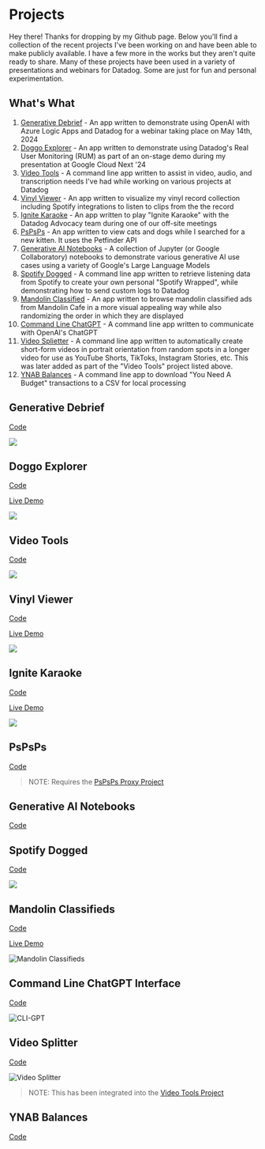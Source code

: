 # Projects
Hey there! Thanks for dropping by my Github page. Below you'll find a collection of the recent projects I've been working on and have been able to make publicly available. I have a few more in the works but they aren't quite ready to share. Many of these projects have been used in a variety of presentations and webinars for Datadog. Some are just for fun and personal experimentation. 

## What's What
1. [Generative Debrief](https://github.com/jasonhand/jasonhand/blob/main/README.md#generative-debrief) - An app written to demonstrate using OpenAI with Azure Logic Apps and Datadog for a webinar taking place on May 14th, 2024
2. [Doggo Explorer](https://github.com/jasonhand/jasonhand#doggo-explorer) - An app written to demonstrate using Datadog's Real User Monitoring (RUM) as part of an on-stage demo during my presentation at Google Cloud Next '24
3. [Video Tools](https://github.com/jasonhand/jasonhand?tab=readme-ov-file#video-tools) - A command line app written to assist in video, audio, and transcription needs I've had while working on various projects at Datadog
4. [Vinyl Viewer](https://github.com/jasonhand/jasonhand?tab=readme-ov-file#vinyl-viewer) - An app written to visualize my vinyl record collection including Spotify integrations to listen to clips from the the record
5. [Ignite Karaoke](https://github.com/jasonhand/jasonhand?tab=readme-ov-file#ignite-karaoke) - An app written to play "Ignite Karaoke" with the Datadog Advocacy team during one of our off-site meetings
6. [PsPsPs](https://github.com/jasonhand/jasonhand?tab=readme-ov-file#pspsps) - An app written to view cats and dogs while I searched for a new kitten. It uses the Petfinder API
7. [Generative AI Notebooks](https://github.com/jasonhand/jasonhand?tab=readme-ov-file#generative-ai-notebooks) - A collection of Jupyter (or Google Collaboratory) notebooks to demonstrate various generative AI use cases using a variety of Google's Large Language Models
8. [Spotify Dogged](https://github.com/jasonhand/jasonhand?tab=readme-ov-file#spotify-dogged) - A command line app written to retrieve listening data from Spotify to create your own personal "Spotify Wrapped", while demonstrating how to send custom logs to Datadog
9. [Mandolin Classified](https://github.com/jasonhand/jasonhand?tab=readme-ov-file#mandolin-classifieds) - An app written to browse mandolin classified ads from Mandolin Cafe in a more visual appealing way while also randomizing the order in which they are displayed
10. [Command Line ChatGPT](https://github.com/jasonhand/jasonhand?tab=readme-ov-file#command-line-chatgpt-interface) - A command line app written to communicate with OpenAI's ChatGPT
11. [Video Splietter](https://github.com/jasonhand/jasonhand?tab=readme-ov-file#video-splitter) - A command line app written to automatically create short-form videos in portrait orientation from random spots in a longer video for use as YouTube Shorts, TikToks, Instagram Stories, etc. This was later added as part of the "Video Tools" project listed above.
12. [YNAB Balances](https://github.com/jasonhand/jasonhand?tab=readme-ov-file#ynab-balances) - A command line app to download "You Need A Budget" transactions to a CSV for local processing

## Generative Debrief
[Code](https://github.com/jasonhand/generative-debrief)

![](https://github.com/jasonhand/generative-debrief/raw/main/images/screenshot.png)

## Doggo Explorer
[Code](https://github.com/jasonhand/doggo-explorer)

[Live Demo](https://jasonhand.github.io/doggo-explorer/)

![](https://github.com/jasonhand/doggo-explorer/raw/main/images/doggo-explorer.png)

## Video Tools
[Code](https://github.com/jasonhand/video_tools)

![](https://github.com/jasonhand/video_tools/raw/main/tutorial/tutorial1.png)

## Vinyl Viewer
[Code](https://github.com/jasonhand/vinyl-viewer)

[Live Demo](https://jasonhand.github.io/vinyl-viewer/)

![](https://github.com/jasonhand/vinyl-viewer/raw/main/images/vinyl-viewer2.png)

## Ignite Karaoke
[Code](https://github.com/jasonhand/js-ignite-karaoke)

[Live Demo](https://jasonhand.github.io/js-ignite-karaoke/)

![](https://github.com/jasonhand/js-ignite-karaoke/raw/main/img/Ignite_Karaoke.png)

## PsPsPs
[Code](https://github.com/jasonhand/pspsps)

>NOTE: Requires the [PsPsPs Proxy Project](https://github.com/jasonhand/psps-proxy)

## Generative AI Notebooks
[Code](https://github.com/jasonhand/notebooks)

## Spotify Dogged
[Code](https://github.com/jasonhand/spotify_dogged)

![](https://github.com/jasonhand/spotify_dogged/raw/main/img/screenshot_2.png)

## Mandolin Classifieds
[Code](https://github.com/jasonhand/mandolin-classifieds)

[Live Demo](https://jasonhand.github.io/mandolin-classifieds/)

![Mandolin Classifieds](https://github.com/jasonhand/mandolin-classifieds/raw/main/images/screenshot.png)

## Command Line ChatGPT Interface
[Code](https://github.com/jasonhand/cli-gpt-python-chatbot)

![CLI-GPT](https://github.com/jasonhand/cli-gpt-python-chatbot/raw/main/images/screenshot-terminal.png)

## Video Splitter
[Code](https://github.com/jasonhand/VideoSplitter)

![Video Splitter](https://github.com/jasonhand/VideoSplitter/raw/master/documentation/clipped_video.png)

>NOTE: This has been integrated into the [Video Tools Project](https://github.com/jasonhand/video_tools)

## YNAB Balances
[Code](https://github.com/jasonhand/ynab_balances_to_csv)


